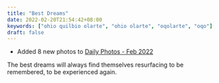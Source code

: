 ```yaml
---
title: "Best Dreams"
date: 2022-02-20T21:54:42+08:00
keywords: ["ohio quilbio olarte", "ohio olarte", "oqolarte", "oqo"]
draft: false
---
```

- Added 8 new photos to [Daily Photos - Feb 2022](feb2022-photos.md)

The best dreams will always find themselves resurfacing to be remembered,
to be experienced again.
